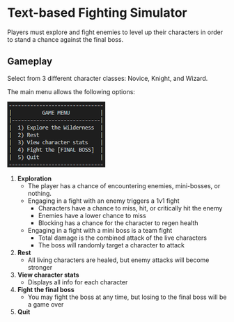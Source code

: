 # Text-based Fighting Simulator
Players must explore and fight enemies to level up their characters in order to stand a chance against the final boss.


## Gameplay
Select from 3 different character classes: Novice, Knight, and Wizard.

The main menu allows the following options:

![menu](images/demo_play.png)

1. **Exploration**
    * The player has a chance of encountering enemies, mini-bosses, or nothing.
    * Engaging in a fight with an enemy triggers a 1v1 fight
      * Characters have a chance to miss, hit, or critically hit the enemy
      * Enemies have a lower chance to miss
      * Blocking has a chance for the character to regen health
    * Engaging in a fight with a mini boss is a team fight
      * Total damage is the combined attack of the live characters
      * The boss will randomly target a character to attack
2. **Rest**
    * All living characters are healed, but enemy attacks will become stronger
3. **View character stats**
    * Displays all info for each character
4. **Fight the final boss**
    * You may fight the boss at any time, but losing to the final boss will be a game over
5. **Quit**
